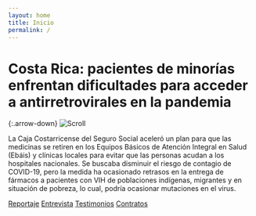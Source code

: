 ```yaml
---
layout: home
title: Inicio
permalink: /
---
```


# Costa Rica: pacientes de minorías enfrentan dificultades para acceder a antirretrovirales en la pandemia

{:.arrow-down}
![Scroll](https://landing.vivirconvih.org/assets/img/arrow-down.svg)

La Caja Costarricense del Seguro Social aceleró un plan para que las medicinas se retiren en los Equipos Básicos de Atención Integral en Salud (Ebáis) y clínicas locales para evitar que las personas acudan a los hospitales nacionales. Se buscaba disminuir el riesgo de contagio de COVID-19, pero la medida ha ocasionado retrasos en la entrega de fármacos a pacientes con VIH de poblaciones indígenas, migrantes y en situación de pobreza, lo cual, podría ocasionar mutaciones en el virus.


[Reportaje](/2020/09/22/reportaje.html)
[Entrevista](/entrevista/)
[Testimonios](/testimonios/)
[Contratos](/contratos/)
